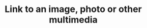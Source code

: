 ---
title: 'Link to an image, photo or other multimedia'
field: 'is.link.image'
slug: 'is-link-image'
description: 'Internet link to an associated image'
required: False
module: 'Form'
cluster: 'Global'
policy: 'Url. Repeat values.'
layout: 'home'
---